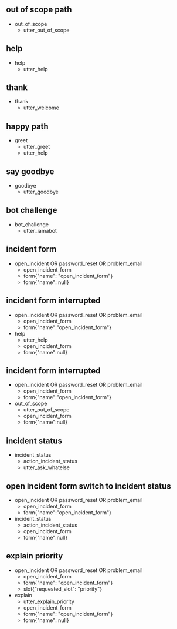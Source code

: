 ## out of scope path
* out_of_scope
  - utter_out_of_scope

## help
* help
  - utter_help

## thank
* thank
  - utter_welcome

## happy path
* greet
  - utter_greet
  - utter_help

## say goodbye
* goodbye
  - utter_goodbye

## bot challenge
* bot_challenge
  - utter_iamabot


## incident form
* open_incident OR password_reset OR problem_email
    - open_incident_form
    - form{"name": "open_incident_form"}
    - form{"name": null}

## incident form interrupted
* open_incident OR password_reset OR problem_email
    - open_incident_form
    - form{"name":"open_incident_form"}
* help
    - utter_help
    - open_incident_form
    - form{"name":null}

## incident form interrupted
* open_incident OR password_reset OR problem_email
    - open_incident_form
    - form{"name":"open_incident_form"}
* out_of_scope
    - utter_out_of_scope
    - open_incident_form
    - form{"name":null}

## incident status
* incident_status
    - action_incident_status
    - utter_ask_whatelse

## open incident form switch to incident status
* open_incident OR password_reset OR problem_email
    - open_incident_form
    - form{"name":"open_incident_form"}
* incident_status
    - action_incident_status
    - open_incident_form
    - form{"name":null}

## explain priority
* open_incident OR password_reset OR problem_email
  - open_incident_form
  - form{"name": "open_incident_form"}
  - slot{"requested_slot": "priority"}
* explain
  - utter_explain_priority
  - open_incident_form
  - form{"name": "open_incident_form"}
  - form{"name": null}
